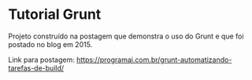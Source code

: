 # Tutorial Grunt

Projeto construído na postagem que demonstra o uso do Grunt e que foi postado no blog em 2015.

Link para postagem: https://programai.com.br/grunt-automatizando-tarefas-de-build/
